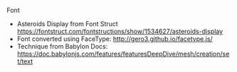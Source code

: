 Font
- Asteroids Display from Font Struct https://fontstruct.com/fontstructions/show/1534627/asteroids-display
- Font converted using FaceType: http://gero3.github.io/facetype.js/
- Technique from Babylon Docs: https://doc.babylonjs.com/features/featuresDeepDive/mesh/creation/set/text
